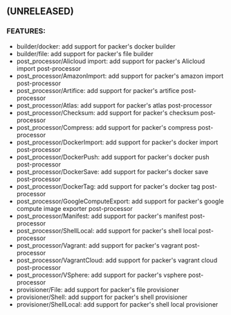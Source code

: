 
## (UNRELEASED)

### FEATURES:
* builder/docker: add support for packer's docker builder
* builder/file: add support for packer's file builder
* post_processor/Alicloud import: add support for packer's Alicloud import post-processor
* post_processor/AmazonImport: add support for packer's amazon import post-processor
* post_processor/Artifice: add support for packer's artifice post-processor
* post_processor/Atlas: add support for packer's atlas post-processor
* post_processor/Checksum: add support for packer's checksum post-processor
* post_processor/Compress: add support for packer's compress post-processor
* post_processor/DockerImport: add support for packer's docker import post-processor
* post_processor/DockerPush: add support for packer's docker push post-processor
* post_processor/DockerSave: add support for packer's docker save post-processor
* post_processor/DockerTag: add support for packer's docker tag post-processor
* post_processor/GoogleComputeExport: add support for packer's google compute image exporter post-processor
* post_processor/Manifest: add support for packer's manifest post-processor
* post_processor/ShellLocal: add support for packer's shell local post-processor
* post_processor/Vagrant: add support for packer's vagrant post-processor
* post_processor/VagrantCloud: add support for packer's vagrant cloud post-processor
* post_processor/VSphere: add support for packer's vsphere post-processor
* provisioner/File: add support for packer's file provisioner
* provisioner/Shell: add support for packer's shell provisioner
* provisioner/ShellLocal: add support for packer's shell local provisioner
